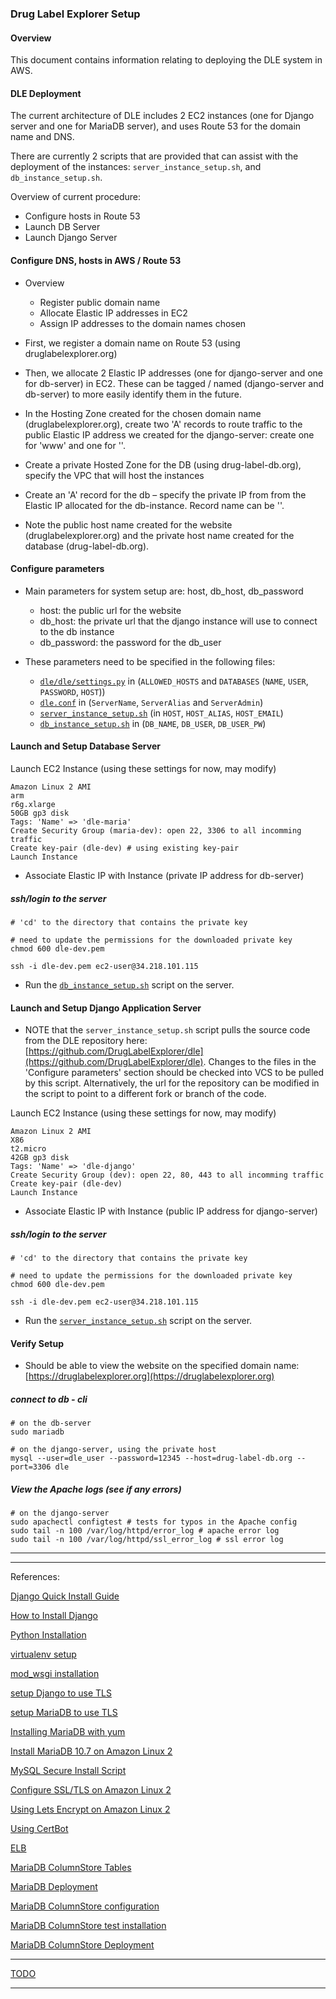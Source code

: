 
### Drug Label Explorer Setup

#### Overview

This document contains information relating to deploying the DLE system in AWS.

#### DLE Deployment

The current architecture of DLE includes 2 EC2 instances (one for Django server and one for MariaDB server), and uses Route 53 for the domain name and DNS.

There are currently 2 scripts that are provided that can assist with the deployment of the instances: `server_instance_setup.sh`, and `db_instance_setup.sh`.

Overview of current procedure:

- Configure hosts in Route 53
- Launch DB Server
- Launch Django Server


#### Configure DNS, hosts in AWS / Route 53

- Overview
  - Register public domain name
  - Allocate Elastic IP addresses in EC2
  - Assign IP addresses to the domain names chosen

- First, we register a domain name on Route 53 (using druglabelexplorer.org)
- Then, we allocate 2 Elastic IP addresses (one for django-server and one for db-server) in EC2. These can be tagged / named (django-server and db-server) to more easily identify them in the future.
- In the Hosting Zone created for the chosen domain name (druglabelexplorer.org), create two 'A' records to route traffic to the public Elastic IP address we created for the django-server: create one for 'www' and one for ''.
- Create a private Hosted Zone for the DB (using drug-label-db.org), specify the VPC that will host the instances
- Create an 'A' record for the db – specify the private IP from from the Elastic IP allocated for the db-instance. Record name can be ''.
- Note the public host name created for the website (druglabelexplorer.org) and the private host name created for the database (drug-label-db.org).

#### Configure parameters

- Main parameters for system setup are: host, db\_host, db\_password
  - host: the public url for the website
  - db\_host: the private url that the django instance will use to connect to the db instance
  - db\_password: the password for the db_user

- These parameters need to be specified in the following files: 
	- [`dle/dle/settings.py`](../../dle/dle/settings.py) in (`ALLOWED_HOSTS` and `DATABASES` (`NAME`, `USER`, `PASSWORD`, `HOST`))
	- [`dle.conf`](./dle.conf) in (`ServerName`, `ServerAlias` and `ServerAdmin`)
	- [`server_instance_setup.sh`](./server_instance_setup.sh) (in `HOST`, `HOST_ALIAS`, `HOST_EMAIL`)
	- [`db_instance_setup.sh`](./db_instance_setup.sh) in (`DB_NAME`, `DB_USER`, `DB_USER_PW`)


#### Launch and Setup Database Server

Launch EC2 Instance
(using these settings for now, may modify)

```
Amazon Linux 2 AMI
arm
r6g.xlarge
50GB gp3 disk
Tags: 'Name' => 'dle-maria'
Create Security Group (maria-dev): open 22, 3306 to all incomming traffic
Create key-pair (dle-dev) # using existing key-pair
Launch Instance
```

- Associate Elastic IP with Instance (private IP address for db-server)

##### ssh/login to the server
```
# 'cd' to the directory that contains the private key

# need to update the permissions for the downloaded private key
chmod 600 dle-dev.pem

ssh -i dle-dev.pem ec2-user@34.218.101.115
```

- Run the [`db_instance_setup.sh`](./db_instance_setup.sh) script on the server.


#### Launch and Setup Django Application Server

- NOTE that the `server_instance_setup.sh` script pulls the source code from the DLE repository here: [https://github.com/DrugLabelExplorer/dle](https://github.com/DrugLabelExplorer/dle). Changes to the files in the 'Configure parameters' section should be checked into VCS to be pulled by this script. Alternatively, the url for the repository can be modified in the script to point to a different fork or branch of the code.

Launch EC2 Instance
(using these settings for now, may modify)

```
Amazon Linux 2 AMI
X86
t2.micro
42GB gp3 disk
Tags: 'Name' => 'dle-django'
Create Security Group (dev): open 22, 80, 443 to all incomming traffic
Create key-pair (dle-dev)
Launch Instance
```

- Associate Elastic IP with Instance (public IP address for django-server)


##### ssh/login to the server
```
# 'cd' to the directory that contains the private key

# need to update the permissions for the downloaded private key
chmod 600 dle-dev.pem

ssh -i dle-dev.pem ec2-user@34.218.101.115
```

- Run the [`server_instance_setup.sh`](./server_instance_setup.sh) script on the server.


#### Verify Setup

- Should be able to view the website on the specified domain name: [https://druglabelexplorer.org](https://druglabelexplorer.org)


##### connect to db - cli
```
# on the db-server
sudo mariadb

# on the django-server, using the private host
mysql --user=dle_user --password=12345 --host=drug-label-db.org --port=3306 dle
```

##### View the Apache logs (see if any errors)

```
# on the django-server
sudo apachectl configtest # tests for typos in the Apache config
sudo tail -n 100 /var/log/httpd/error_log # apache error log
sudo tail -n 100 /var/log/httpd/ssl_error_log # ssl error log
```

______
______

References: 

[Django Quick Install Guide](https://docs.djangoproject.com/en/4.0/intro/install/)

[How to Install Django](https://docs.djangoproject.com/en/4.0/topics/install/)

[Python Installation](https://techviewleo.com/how-to-install-python-on-amazon-linux/)

[virtualenv setup](https://aws.amazon.com/premiumsupport/knowledge-center/ec2-linux-python3-boto3/)

[mod_wsgi installation](https://modwsgi.readthedocs.io/en/develop/user-guides/quick-installation-guide.html)

[setup Django to use TLS](https://stackoverflow.com/q/4323737/1807627)

[setup MariaDB to use TLS](https://mariadb.com/kb/en/securing-connections-for-client-and-server/)

[Installing MariaDB with yum](https://mariadb.com/kb/en/yum/)

[Install MariaDB 10.7 on Amazon Linux 2](https://techviewleo.com/how-to-install-mariadb-server-on-amazon-linux/)

[MySQL Secure Install Script](https://bertvv.github.io/notes-to-self/2015/11/16/automating-mysql_secure_installation/)

[Configure SSL/TLS on Amazon Linux 2](https://docs.aws.amazon.com/AWSEC2/latest/UserGuide/SSL-on-amazon-linux-2.html)

[Using Lets Encrypt on Amazon Linux 2](https://aws.amazon.com/blogs/compute/extending-amazon-linux-2-with-epel-and-lets-encrypt/)

[Using CertBot](https://eff-certbot.readthedocs.io/en/stable/using.html)

[ELB](https://docs.aws.amazon.com/elasticloadbalancing/latest/application/create-application-load-balancer.html)

[MariaDB ColumnStore Tables](https://mariadb.com/docs/multi-node/columnstore/schema-design/create-table/)

[MariaDB Deployment](https://mariadb.com/docs/deploy/)

[MariaDB ColumnStore configuration](https://mariadb.com/docs/deploy/topologies/columnstore-object-storage/enterprise-server-10-6/)

[MariaDB ColumnStore test installation](https://fromdual.com/create-a-single-node-mariadb-columnstore-test-installation)

[MariaDB ColumnStore Deployment](https://mariadb.com/docs/deploy/topologies/single-node/community-columnstore-cs10-6/)
_____

[TODO](https://docs.djangoproject.com/en/4.0/howto/deployment/checklist/)

_____